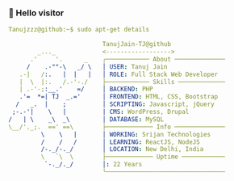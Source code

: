 ### 👋 Hello visitor ###
```yml
Tanujzzz@github:~$ sudo apt-get details

                          TanujJain-TJ@github
        _..._             <------------------>
      .'     '.      _    ╭──────────── About ────────────── 
     /    .-""-\   _/ \   │ USER: Tanuj Jain 
   .-|   /:.   |  |   |   │ ROLE: Full Stack Web Developer
   |  \  |:.   /.-'-./    ├──────────── Skills ───────────── 
   | .-'-;:__.'    =/     │ BACKEND: PHP
   .'=  *=| TJ  _.='      │ FRONTEND: HTML, CSS, Bootstrap 
  /   _.  |    ;          │ SCRIPTING: Javascript, jQuery 
 ;-.-'|    \   |          | CMS: WordPress, Drupal 
/   | \    _\  _\         │ DATABASE: MySQL 
\__/'._;.  ==' ==\        ├───────────── Info ────────────── 
         \    \   |       │ WORKING: Srijan Technologies 
         /    /   /       │ LEARNING: ReactJS, NodeJS
         /-._/-._/        │ LOCATION: New Delhi, India 
         \   `\  \        ├───────────── Uptime ──────────── 
          `-._/._/        │: 22 Years
                          ╰───────────────────────────────── 

```

<!--
- 👀 I’m interested in ...
- 🌱 I’m currently learning ...
- 💞️ I’m looking to collaborate on ...
- 📫 How to reach me ...
-->
<!---
TanujJain-TJ/TanujJain-TJ is a ✨ special ✨ repository because its `README.md` (this file) appears on your GitHub profile.
You can click the Preview link to take a look at your changes.
--->
